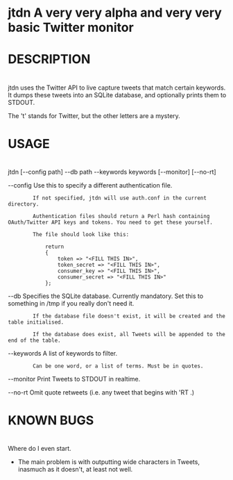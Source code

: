 jtdn
A very very alpha and very very basic Twitter monitor
====================

#
# DESCRIPTION
#

jtdn uses the Twitter API to live capture tweets that match certain keywords. It dumps these tweets into an SQLite database, and optionally prints them to STDOUT.

The 't' stands for Twitter, but the other letters are a mystery.

#
# USAGE
#

jtdn [--config path] --db path --keywords keywords [--monitor] [--no-rt]


--config	Use this to specify a different authentication file.

			If not specified, jtdn will use auth.conf in the current directory.

			Authentication files should return a Perl hash containing OAuth/Twitter API keys and tokens. You need to get these yourself.

			The file should look like this:

				return
				{
					token => "<FILL THIS IN>",
					token_secret => "<FILL THIS IN>",
					consumer_key => "<FILL THIS IN>",
					consumer_secret => "<FILL THIS IN>"
				};

--db 		Specifies the SQLite database. Currently mandatory. Set this to something in /tmp if you really don't need it.

			If the database file doesn't exist, it will be created and the table initialised.

			If the database does exist, all Tweets will be appended to the end of the table.

--keywords	A list of keywords to filter.

			Can be one word, or a list of terms. Must be in quotes.

--monitor	Print Tweets to STDOUT in realtime.

--no-rt		Omit quote retweets (i.e. any tweet that begins with 'RT .)

#
# KNOWN BUGS
#

Where do I even start.

- The main problem is with outputting wide characters in Tweets, inasmuch as it doesn't, at least not well.
